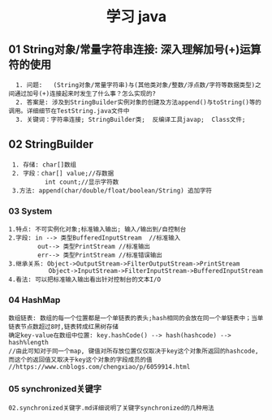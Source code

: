 

<h1 align = "center">学习 java</h1>

## 01 String对象/常量字符串连接: 深入理解加号(+)运算符的使用
      1. 问题:   (String对象/常量字符串)与(其他类对象/整数/浮点数/字符等数据类型)之间通过加号(+)连接起来时发生了什么事？怎么实现的?       
      2. 答案是: 涉及到StringBuilder实例对象的创建及方法append()与toString()等的调用。详细细节在TestString.java文件中      
      3. 关键词：字符串连接; StringBuilder类;  反编译工具javap;  Class文件;      
      
      
 ## 02  StringBuilder
     1. 存储: char[]数组
     2. 字段：char[] value;//存数据
              int count;//显示字符数
     3.方法: append(char/double/float/boolean/String) 追加字符


### 03 System
    1.特点: 不可实例化对象;标准输入输出; 输入/输出到/自控制台
    2.字段: in --> 类型BufferedInputStream  //标准输入
            out--> 类型PrintStream //标准输出
            err--> 类型PrintStream //标准错误输出
    3.继承关系: Object->OutputStream->FilterOutputStream->PrintStream
               Object->InputStream->FilterInputStream->BufferedInputStream
    4.看法: 可以把标准输入输出看出针对控制台的文本I/O

### 04 HashMap
    数组链表: 数组的每一个位置都是一个单链表的表头;hash相同的会放在同一个单链表中；当单链表节点数超过8时,链表转成红黑树存储
    确定key-value在数组中位置: key.hashCode() --> hash(hashcode) --> hash%length
    //由此可知对于同一个map, 键值对所存放位置仅仅取决于key这个对象所返回的hashcode,而这个的返回值又取决于key这个对象的字段成员的值
    //https://www.cnblogs.com/chengxiao/p/6059914.html

     
### 05 synchronized关键字
    02.synchronized关键字.md详细说明了关键字synchronized的几种用法
    




      

